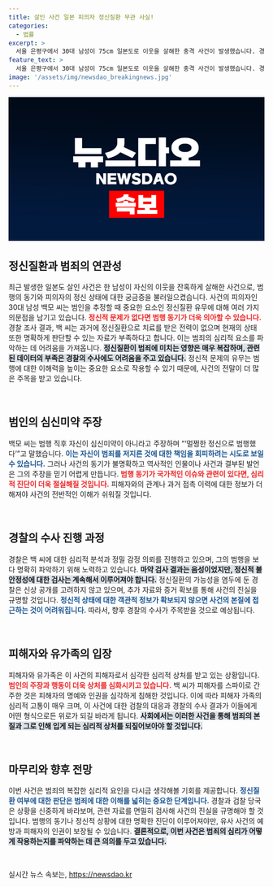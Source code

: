 ```yaml
---
title: 살인 사건 일본 피의자 정신질환 무관 사실!
categories:
  - 법률
excerpt: >
  서울 은평구에서 30대 남성이 75cm 일본도로 이웃을 살해한 충격 사건이 발생했습니다. 경찰 조사에서 정신질환은 확인되지 않았으며, 피의자는 범행 이유로 정치적 주장을 내세웠습니다. 과연 그의 진짜 심리는 무엇일까요? 클릭해 진실을 확인하세요!
feature_text: >
  서울 은평구에서 30대 남성이 75cm 일본도로 이웃을 살해한 충격 사건이 발생했습니다. 경찰 조사에서 정신질환은 확인되지 않았으며, 피의자는 범행 이유로 정치적 주장을 내세웠습니다. 과연 그의 진짜 심리는 무엇일까요? 클릭해 진실을 확인하세요!
image: '/assets/img/newsdao_breakingnews.jpg'
---
```


<p><img src="/assets/img/newsdao_breakingnews.jpg" alt="koreaapp 속보" /></p>

<h2 data-ke-size="size26">정신질환과 범죄의 연관성</h2>

<p data-ke-size="size16">최근 발생한 일본도 살인 사건은 한 남성이 자신의 이웃을 잔혹하게 살해한 사건으로, 범행의 동기와 피의자의 정신 상태에 대한 궁금증을 불러일으켰습니다. 사건의 피의자인 30대 남성 백모 씨는 범인을 추정할 때 중요한 요소인 정신질환 유무에 대해 여러 가지 의문점을 남기고 있습니다. <b><span style="color: #ee2323;">정신적 문제가 없다면 범행 동기가 더욱 의아할 수 있습니다.</span></b> 경찰 조사 결과, 백 씨는 과거에 정신질환으로 치료를 받은 전력이 없으며 현재의 상태 또한 명확하게 판단할 수 있는 자료가 부족하다고 합니다. 이는 범죄의 심리적 요소를 파악하는 데 어려움을 가져옵니다. <b><span style="background-color: #21538527;">정신질환이 범죄에 미치는 영향은 매우 복잡하며, 관련된 데이터의 부족은 경찰의 수사에도 어려움을 주고 있습니다.</span></b> 정신적 문제의 유무는 범행에 대한 이해력을 높이는 중요한 요소로 작용할 수 있기 때문에, 사건의 전말이 더 많은 주목을 받고 있습니다.</p>

<p data-ke-size="size16">&nbsp;</p>

<h2 data-ke-size="size26">범인의 심신미약 주장</h2>

<p data-ke-size="size16">백모 씨는 범행 직후 자신이 심신미약이 아니라고 주장하며 “‘멀쩡한 정신으로 범행했다’”고 말했습니다. <b><span style="color: #1a5490;">이는 자신이 범죄를 저지른 것에 대한 책임을 회피하려는 시도로 보일 수 있습니다.</span></b> 그러나 사건의 동기가 불명확하고 역사적인 인물이나 사건과 결부된 발언은 그의 주장을 믿기 어렵게 만듭니다. <b><span style="color: #ee2323;">범행 동기가 국가적인 이슈와 관련이 있다면, 심리적 진단이 더욱 절실해질 것입니다.</span></b> 피해자와의 관계나 과거 접촉 이력에 대한 정보가 더해져야 사건의 전반적인 이해가 쉬워질 것입니다.</p>

<p data-ke-size="size16">&nbsp;</p>

<h2 data-ke-size="size26">경찰의 수사 진행 과정</h2>

<p data-ke-size="size16">경찰은 백 씨에 대한 심리적 분석과 정밀 감정 의뢰를 진행하고 있으며, 그의 범행을 보다 명확히 파악하기 위해 노력하고 있습니다. <b><span style="background-color: #21538527;">마약 검사 결과는 음성이었지만, 정신적 불안정성에 대한 검사는 계속해서 이루어져야 합니다.</span></b> 정신질환의 가능성을 염두에 둔 경찰은 신상 공개를 고려하지 않고 있으며, 추가 자료와 증거 확보를 통해 사건의 진실을 규명할 것입니다. <b><span style="color: #1a5490;">정신적 상태에 대한 객관적 정보가 확보되지 않으면 사건의 본질에 접근하는 것이 어려워집니다.</span></b> 따라서, 향후 경찰의 수사가 주목받을 것으로 예상됩니다.</p>

<p data-ke-size="size16">&nbsp;</p>

<h2 data-ke-size="size26">피해자와 유가족의 입장</h2>

<p data-ke-size="size16">피해자와 유가족은 이 사건의 피해자로서 심각한 심리적 상처를 받고 있는 상황입니다. <b><span style="color: #ee2323;">범인의 주장과 행동이 더욱 상처를 심화시키고 있습니다.</span></b> 백 씨가 피해자를 스파이로 간주한 것은 피해자의 명예와 인권을 심각하게 침해한 것입니다. 이에 따라 피해자 가족의 심리적 고통이 매우 크며, 이 사건에 대한 검찰의 대응과 경찰의 수사 결과가 이들에게 어떤 형식으로든 위로가 되길 바라게 됩니다. <b><span style="background-color: #21538527;">사회에서는 이러한 사건을 통해 범죄의 본질과 그로 인해 입게 되는 심리적 상처를 되짚어보아야 할 것입니다.</span></b></p>

<p data-ke-size="size16">&nbsp;</p>

<h2 data-ke-size="size26">마무리와 향후 전망</h2>

<p data-ke-size="size16">이번 사건은 범죄의 복잡한 심리적 요인을 다시금 생각해볼 기회를 제공합니다. <b><span style="color: #1a5490;">정신질환 여부에 대한 판단은 범죄에 대한 이해를 넓히는 중요한 단계입니다.</span></b> 경찰과 검찰 당국은 상황을 신중하게 바라보며, 관련 자료를 면밀히 검사해 사건의 진실을 규명해야 할 것입니다. 범행의 동기나 정신적 상황에 대한 명확한 진단이 이루어져야만, 유사 사건의 예방과 피해자의 인권이 보장될 수 있습니다. <b><span style=" background-color: #21538527;">결론적으로, 이번 사건은 범죄의 심리가 어떻게 작용하는지를 파악하는 데 큰 의의를 두고 있습니다.</span></b></p>

<p data-ke-size="size16">&nbsp;</p>
실시간 뉴스 속보는, <a href="https://newsdao.kr" rel="dofollow">https://newsdao.kr</a>



